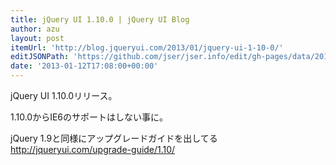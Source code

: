 ```yaml
---
title: jQuery UI 1.10.0 | jQuery UI Blog
author: azu
layout: post
itemUrl: 'http://blog.jqueryui.com/2013/01/jquery-ui-1-10-0/'
editJSONPath: 'https://github.com/jser/jser.info/edit/gh-pages/data/2013/01/index.json'
date: '2013-01-12T17:08:00+00:00'
---
```

jQuery UI 1.10.0リリース。

1.10.0からIE6のサポートはしない事に。

jQuery 1.9と同様にアップグレードガイドを出してる http://jqueryui.com/upgrade-guide/1.10/
